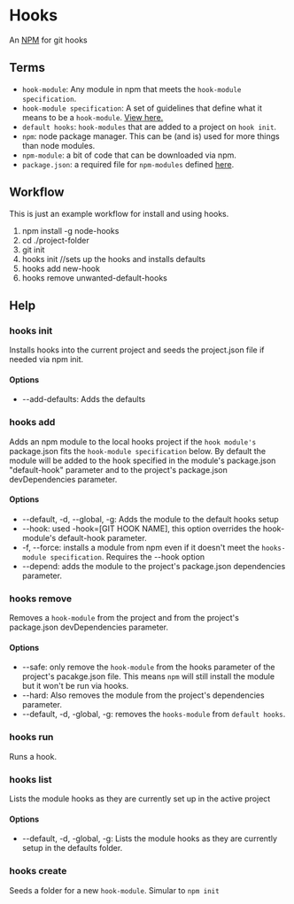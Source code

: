 # Hooks

An [NPM](https://github.com/isaacs/npm) for git hooks

## Terms

* `hook-module`: Any module in npm that meets the `hook-module specification`. 
* `hook-module specification`: A set of guidelines that define what it means to be a `hook-module`. [View here.](https://github.com/mcwhittemore/node-hooks/blob/master/docs/hook-module-specification.md)
* `default hooks`: `hook-modules` that are added to a project on `hook init`.
* `npm`: node package manager. This can be (and is) used for more things than node modules.
* `npm-module`: a bit of code that can be downloaded via npm.
* `package.json`: a required file for `npm-modules` defined [here](https://github.com/isaacs/npm/blob/master/doc/files/package.json.md).

## Workflow

This is just an example workflow for install and using hooks.

1. npm install -g node-hooks
2. cd ./project-folder
3. git init
4. hooks init //sets up the hooks and installs defaults
5. hooks add new-hook
11. hooks remove unwanted-default-hooks

## Help

### hooks init

Installs hooks into the current project and seeds the project.json file if needed via npm init. 

#### Options

* --add-defaults: Adds the defaults

### hooks add

Adds an npm module to the local hooks project if the `hook module's` package.json fits the `hook-module specification` below. By default the module will be added to the hook specified in the module's package.json "default-hook" parameter and to the project's package.json devDependencies parameter.

#### Options

* --default, -d, --global, -g: Adds the module to the default hooks setup
* --hook: used -hook=[GIT HOOK NAME], this option overrides the hook-module's default-hook parameter.
* -f, --force: installs a module from npm even if it doesn't meet the `hooks-module specification`. Requires the --hook option
* --depend: adds the module to the project's package.json dependencies parameter.

### hooks remove

Removes a `hook-module` from the project and from the project's package.json devDependencies parameter.

#### Options

* --safe: only remove the `hook-module` from the hooks parameter of the project's pacakge.json file. This means `npm` will still install the module but it won't be run via hooks.
* --hard: Also removes the module from the project's dependencies parameter.
* --default, -d, -global, -g: removes the `hooks-module` from `default hooks`.

### hooks run

Runs a hook.

### hooks list

Lists the module hooks as they are currently set up in the active project

#### Options

* --default, -d, -global, -g: Lists the module hooks as they are currently setup in the defaults folder.

### hooks create

Seeds a folder for a new `hook-module`. Simular to `npm init`

